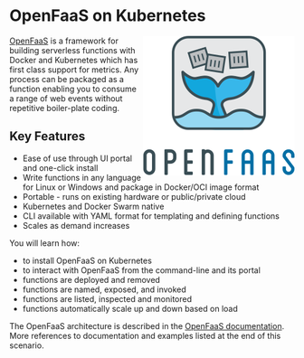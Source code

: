 # OpenFaaS on Kubernetes #

<img align="right" src="./assets/openfaas.png">

[OpenFaaS](https://www.openfaas.com/) is a framework for building serverless functions with Docker and Kubernetes which has first class support for metrics. Any process can be packaged as a function enabling you to consume a range of web events without repetitive boiler-plate coding.

## Key Features ##

- Ease of use through UI portal and one-click install
- Write functions in any language for Linux or Windows and package in Docker/OCI image format
- Portable - runs on existing hardware or public/private cloud
- Kubernetes and Docker Swarm native
- CLI available with YAML format for templating and defining functions
- Scales as demand increases

You will learn how:

- to install OpenFaaS on Kubernetes
- to interact with OpenFaaS from the command-line and its portal
- functions are deployed and removed
- functions are named, exposed, and invoked
- functions are listed, inspected and monitored
- functions automatically scale up and down based on load

The OpenFaaS architecture is described in the [OpenFaaS documentation](https://docs.openfaas.com/). More references to documentation and examples listed at the end of this scenario.
